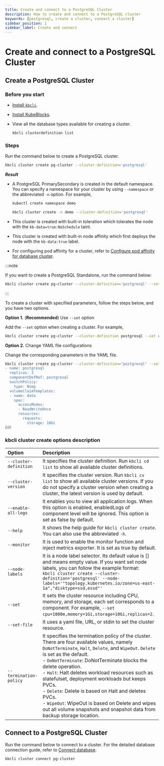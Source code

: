 ```yaml
---
title: Create and connect to a PostgreSQL Cluster
description: How to create and connect to a PostgreSQL cluster
keywords: [postgresql, create a cluster, connect a cluster]
sidebar_position: 1
sidebar_label: Create and connect
---
```


# Create and connect to a PostgreSQL Cluster

## Create a PostgreSQL Cluster

### Before you start

* [Install `kbcli`](./../../installation/install-and-uninstall-kbcli-and-kubeblocks.md#install-kbcli).
* [Install KubeBlocks](./../../installation/install-and-uninstall-kbcli-and-kubeblocks.md#install-kubeblocks).
* View all the database types available for creating a cluster.

  ```bash
  kbcli clusterdefinition list
  ```

### Steps

Run the command below to create a PostgreSQL cluster.

```bash
kbcli cluster create pg-cluster --cluster-definition='postgresql'
```

***Result***

* A PostgreSQL PrimarySecondary is created in the default namespace. You can specify a namespace for your cluster by using `--namespace` or the abbreviated `-n` option. For example,

  ```bash
  kubectl create namespace demo

  kbcli cluster create -n demo --cluster-definition='postgresql'
  ```

* This cluster is created with built-in toleration which tolerates the node with the `kb-data=true:NoSchedule` taint.
* This cluster is created with built-in node affinity which first deploys the node with the `kb-data:true` label.
* For configuring pod affinity for a cluster, refer to [Configure pod affinity for database cluster](../../resource-scheduling/resource-scheduling.md).

:::note

If you want to create a PostgreSQL Standalone, run the command below:

```bash
kbcli cluster create pg-cluster --cluster-definition='postgresql' --set replicas=1
```

:::

To create a cluster with specified parameters, follow the steps below, and you have two options.

**Option 1.** (**Recommended**) Use `--set` option

Add the `--set` option when creating a cluster. For example,

```bash
kbcli cluster create pg-cluster --cluster-definition postgresql --set cpu=1000m,memory=1Gi,storage=10Gi
```

**Option 2.** Change YAML file configurations

Change the corresponding parameters in the YAML file.

```bash
kbcli cluster create pg-cluster --cluster-definition="postgresql" --set-file -<<EOF
- name: postgresql
  replicas: 2
  componentDefRef: postgresql
  switchPolicy:
    type: Noop
  volumeClaimTemplates:
  - name: data
    spec:
      accessModes:
      - ReadWriteOnce
      resources:
        requests:
          storage: 10Gi
EOF
```

### kbcli cluster create options description

| Option                 | Description                                                                                                                                                                                                                                                                                                                                                                                                                                                                                                                                                     |
|:-----------------------|:----------------------------------------------------------------------------------------------------------------------------------------------------------------------------------------------------------------------------------------------------------------------------------------------------------------------------------------------------------------------------------------------------------------------------------------------------------------------------------------------------------------------------------------------------------------|
| `--cluster-definition` | It specifies the cluster definition. Run `kbcli cd list` to show all available cluster definitions.                                                                                                                                                                                                                                                                                                                                                                                                                                                             |
| `--cluster-version`    | It specifies the cluster version. Run `kbcli cv list` to show all available cluster versions. If you do not specify a cluster version when creating a cluster, the latest version is used by default.                                                                                                                                                                                                                                                                                                                                                           |
| `--enable-all-logs`    | It enables you to view all application logs. When this option is enabled, enabledLogs of component level will be ignored. This option is set as false by default.                                                                                                                                                                                                                                                                                                                                                                                               |
| `--help`               | It shows the help guide for `kbcli cluster create`. You can also use the abbreviated `-h`.                                                                                                                                                                                                                                                                                                                                                                                                                                                                      |
| `--monitor`            | It is used to enable the monitor function and inject metrics exporter. It is set as true by default.                                                                                                                                                                                                                                                                                                                                                                                                                                                            |
| `--node-labels`        | It is a node label selector. Its default value is [] and means empty value. If you want set node labels, you can follow the example format: <br />```kbcli cluster create --cluster-definition='postgresql' --node-labels='"topology.kubernetes.io/zone=us-east-1a","disktype=ssd,essd"'```                                                                                                                                                                                                                                                                     |
| `--set`                | It sets the cluster resource including CPU, memory, and storage, each set corresponds to a component. For example, `--set cpu=1000m,memory=1Gi,storage=10Gi,replicas=2`.                                                                                                                                                                                                                                                                                                                                                                                        |
| `--set-file`           | It uses a yaml file, URL, or stdin to set the cluster resource.                                                                                                                                                                                                                                                                                                                                                                                                                                                                                                 |
| `--termination-policy` | It specifies the termination policy of the cluster. There are four available values, namely `DoNotTerminate`, `Halt`, `Delete`, and `WipeOut`. `Delete` is set as the default. <br /> - `DoNotTerminate`: DoNotTerminate blocks the delete operation. <br /> - `Halt`: Halt deletes workload resources such as statefulset, deployment workloads but keeps PVCs. <br /> - `Delete`: Delete is based on Halt and deletes PVCs. <br /> - `WipeOut`: WipeOut is based on Delete and wipes out all volume snapshots and snapshot data from backup storage location. |

## Connect to a PostgreSQL Cluster

Run the command below to connect to a cluster. For the detailed database connection guide, refer to [Connect database](./../../connect_database/overview-of-database-connection.md).

```bash
kbcli cluster connect pg-cluster
```
